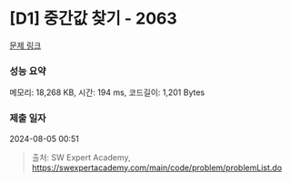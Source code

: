 # [D1] 중간값 찾기 - 2063 

[문제 링크](https://swexpertacademy.com/main/code/problem/problemDetail.do?contestProbId=AV5QPsXKA2UDFAUq) 

### 성능 요약

메모리: 18,268 KB, 시간: 194 ms, 코드길이: 1,201 Bytes

### 제출 일자

2024-08-05 00:51



> 출처: SW Expert Academy, https://swexpertacademy.com/main/code/problem/problemList.do